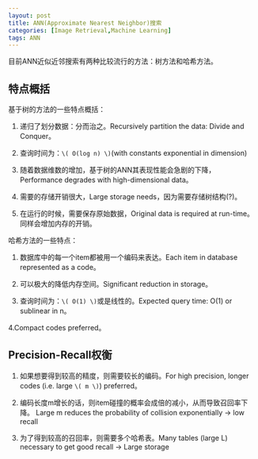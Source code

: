 ```yaml
---
layout: post
title: ANN(Approximate Nearest Neighbor)搜索
categories: [Image Retrieval,Machine Learning]
tags: ANN
---
```


目前ANN近似近邻搜索有两种比较流行的方法：树方法和哈希方法。

## 特点概括

基于树的方法的一些特点概括：

1. 递归了划分数据：分而治之。Recursively partition the data: Divide and Conquer。

2. 查询时间为：`\( O(log n) \)`(with constants exponential in dimension)

3. 随着数据维数的增加，基于树的ANN其表现性能会急剧的下降，Performance degrades with high-dimensional data。

4. 需要的存储开销很大，Large storage needs，因为需要存储树结构(?)。

5. 在运行的时候，需要保存原始数据，Original data is required at run-time。同样会增加内存的开销。

哈希方法的一些特点：

1. 数据库中的每一个item都被用一个编码来表达。Each item in database represented as a code。

2. 可以极大的降低内存空间。Significant reduction in storage。

3. 查询时间为：`\( O(1) \)`或是线性的。Expected query time: O(1) or sublinear in n。

4.Compact codes preferred。

## Precision-Recall权衡

1. 如果想要得到较高的精度，则需要较长的编码。For high precision, longer codes (i.e. large `\( m \)`) preferred。

2. 编码长度m增长的话，则item碰撞的概率会成倍的减小，从而导致召回率下降。 Large m reduces the probability of collision exponentially → low recall

3. 为了得到较高的召回率，则需要多个哈希表。Many tables (large L) necessary to get good recall → Large storage
